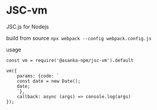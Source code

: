 # JSC-vm
JSC.js for Nodejs

build from source `npx webpack --config webpack.config.js`

usage 
```
const vm = require('@asanka-npm/jsc-vm').default

vm({
    params: {code: `
    const date = new Date();
    date;
    `},
    callback: async (args) => console.log(args)
});
```
